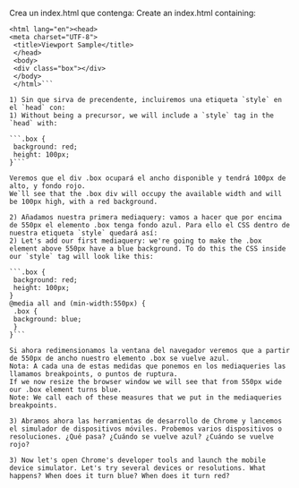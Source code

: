 Crea un index.html que contenga:
Create an index.html containing:

```<!DOCTYPE html>
<html lang="en"><head>    
<meta charset="UTF-8">   
 <title>Viewport Sample</title>
 </head>
 <body>    
 <div class="box"></div>
 </body>
 </html>```
 
1) Sin que sirva de precendente, incluiremos una etiqueta `style` en el `head` con:
1) Without being a precursor, we will include a `style` tag in the `head` with:

```.box {  
 background: red;  
 height: 100px;
}```

Veremos que el div .box ocupará el ancho disponible y tendrá 100px de alto, y fondo rojo.
We`ll see that the .box div will occupy the available width and will be 100px high, with a red background.

2) Añadamos nuestra primera mediaquery: vamos a hacer que por encima de 550px el elemento .box tenga fondo azul. Para ello el CSS dentro de nuestra etiqueta `style` quedará así:
2) Let's add our first mediaquery: we're going to make the .box element above 550px have a blue background. To do this the CSS inside our `style` tag will look like this:

```.box {  
 background: red;  
 height: 100px;
}
@media all and (min-width:550px) {  
 .box {  
 background: blue;  
 }
}```

Si ahora redimensionamos la ventana del navegador veremos que a partir de 550px de ancho nuestro elemento .box se vuelve azul.
Nota: A cada una de estas medidas que ponemos en los mediaqueries las llamamos breakpoints, o puntos de ruptura.
If we now resize the browser window we will see that from 550px wide our .box element turns blue.
Note: We call each of these measures that we put in the mediaqueries breakpoints.

3) Abramos ahora las herramientas de desarrollo de Chrome y lancemos el simulador de dispositivos móviles. Probemos varios dispositivos o resoluciones. ¿Qué pasa? ¿Cuándo se vuelve azul? ¿Cuándo se vuelve rojo?

3) Now let's open Chrome's developer tools and launch the mobile device simulator. Let's try several devices or resolutions. What happens? When does it turn blue? When does it turn red?

